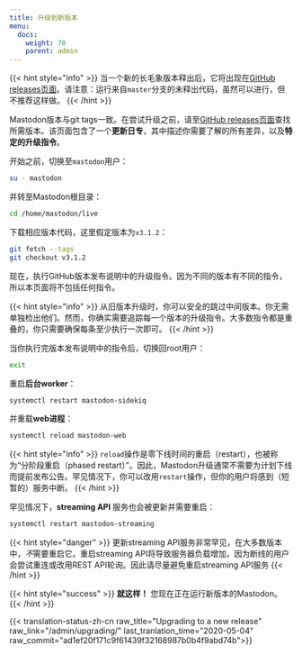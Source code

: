 ```yaml
---
title: 升级到新版本
menu:
  docs:
    weight: 70
    parent: admin
---
```


{{< hint style="info" >}}
当一个新的长毛象版本释出后，它将出现在[GitHub releases页面](https://github.com/tootsuite/mastodon/releases)。请注意：运行来自`master`分支的未释出代码，虽然可以进行，但不推荐这样做。
{{< /hint >}}

Mastodon版本与git tags一致。在尝试升级之前，请至[GitHub releases页面](https://github.com/tootsuite/mastodon/releases)查找所需版本。该页面包含了一个**更新日专**，其中描述你需要了解的所有差异，以及**特定的升级指令**。

开始之前，切换至`mastodon`用户：

```bash
su - mastodon
```

并转至Mastodon根目录：

```bash
cd /home/mastodon/live
```

下载相应版本代码，这里假定版本为`v3.1.2`：

```bash
git fetch --tags
git checkout v3.1.2
```

现在，执行GitHub版本发布说明中的升级指令。因为不同的版本有不同的指令，所以本页面将不包括任何指令。

{{< hint style="info" >}}
从旧版本升级时，你可以安全的跳过中间版本。你无需单独检出他们。然而，你确实需要追踪每一个版本的升级指令。大多数指令都是重叠的，你只需要确保每条至少执行一次即可。
{{< /hint >}}

当你执行完版本发布说明中的指令后，切换回root用户：

```bash
exit
```

重启**后台worker**：

```bash
systemctl restart mastodon-sidekiq
```

并重载**web进程**：

```bash
systemctl reload mastodon-web
```

{{< hint style="info" >}}
`reload`操作是零下线时间的重启（restart），也被称为“分阶段重启（phased restart）”。因此，Mastodon升级通常不需要为计划下线而提前发布公告。罕见情况下，你可以改用`restart`操作，但你的用户将感到（短暂的）服务中断。
{{< /hint >}}

罕见情况下，**streaming API** 服务也会被更新并需要重启：

```bash
systemctl restart mastodon-streaming
```

{{< hint style="danger" >}}
更新streaming API服务非常罕见，在大多数版本中，*不*需要重启它。重启streaming API将导致服务器负载增加，因为断线的用户会尝试重连或改用REST API轮询。因此请尽量避免重启streaming API服务
{{< /hint >}}

{{< hint style="success" >}}
**就这样！** 您现在正在运行新版本的Mastodon。
{{< /hint >}}

{{< translation-status-zh-cn raw_title="Upgrading to a new release" raw_link="/admin/upgrading/" last_tranlation_time="2020-05-04" raw_commit="ad1ef20f171c9f61439f32168987b0b4f9abd74b">}}
